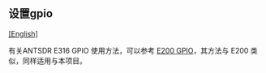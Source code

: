 ## 设置gpio

[[English]](../../../../device_and_usage_manual/ANTSDR_E_Series_Module/ANTSDR_E316_Reference_Manual/set_gpio.html)


有关ANTSDR E316 GPIO 使用方法，可以参考 [E200 GPIO](../ANTSDR_E200_Reference_Manual/set_gpio_cn.md)，其方法与 E200 类似，同样适用与本项目。